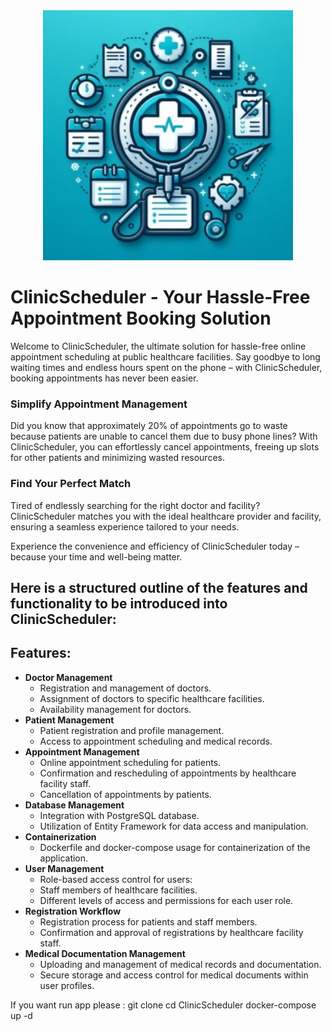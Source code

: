 
<div align="center">
    <img src="https://github.com/BlazejKalkowski/ClinicScheduler/blob/main/ClinicSchedulerLogo.jpg?raw=true" width="400px"</img> 
</div>

# ClinicScheduler - Your Hassle-Free Appointment Booking Solution
Welcome to ClinicScheduler, the ultimate solution for hassle-free online appointment scheduling at public healthcare facilities. Say goodbye to long waiting times and endless hours spent on the phone – with ClinicScheduler, booking appointments has never been easier.

### Simplify Appointment Management
Did you know that approximately 20% of appointments go to waste because patients are unable to cancel them due to busy phone lines? With ClinicScheduler, you can effortlessly cancel appointments, freeing up slots for other patients and minimizing wasted resources.

### Find Your Perfect Match
Tired of endlessly searching for the right doctor and facility? ClinicScheduler matches you with the ideal healthcare provider and facility, ensuring a seamless experience tailored to your needs.

Experience the convenience and efficiency of ClinicScheduler today – because your time and well-being matter.

## Here is a structured outline of the features and functionality to be introduced into ClinicScheduler:

## Features:
<ul>
    <li>
        <strong>Doctor Management</strong>
        <ul>
            <li>Registration and management of doctors.</li>
            <li>Assignment of doctors to specific healthcare facilities.</li>
            <li>Availability management for doctors.</li>
        </ul>
    </li>
    <li>
        <strong>Patient Management</strong>
        <ul>
            <li>Patient registration and profile management.</li>
            <li>Access to appointment scheduling and medical records.</li>
        </ul>
    </li>
    <li>
        <strong>Appointment Management</strong>
        <ul>
            <li>Online appointment scheduling for patients.</li>
            <li>Confirmation and rescheduling of appointments by healthcare facility staff.</li>
            <li>Cancellation of appointments by patients.</li>
        </ul>
    </li>
    <li>
        <strong>Database Management</strong>
        <ul>
            <li>Integration with PostgreSQL database.</li>
            <li>Utilization of Entity Framework for data access and manipulation.</li>
        </ul>
    </li>
    <li>
        <strong>Containerization</strong>
        <ul>
            <li>Dockerfile and docker-compose usage for containerization of the application.</li>
        </ul>
    </li>
    <li>
        <strong>User Management</strong>
        <ul>
            <li>Role-based access control for users:</li>
            <li>Staff members of healthcare facilities.</li>
            <li>Different levels of access and permissions for each user role.</li>
        </ul>
    </li>
    <li>
        <strong>Registration Workflow</strong>
        <ul>
            <li>Registration process for patients and staff members.</li>
            <li>Confirmation and approval of registrations by healthcare facility staff.</li>
        </ul>
    </li>
    <li>
        <strong>Medical Documentation Management</strong>
        <ul>
            <li>Uploading and management of medical records and documentation.</li>
            <li>Secure storage and access control for medical documents within user profiles.</li>
        </ul>
    </li>
</ul>

If you want run app please :
git clone
cd ClinicScheduler
docker-compose up -d

